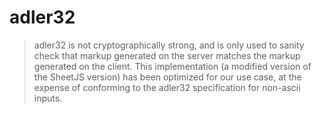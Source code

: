 adler32
========
> adler32 is not cryptographically strong, and is only used to sanity check that
> markup generated on the server matches the markup generated on the client.
> This implementation (a modified version of the SheetJS version) has been optimized
> for our use case, at the expense of conforming to the adler32 specification
> for non-ascii inputs.